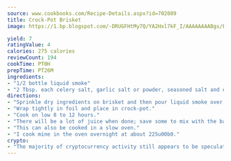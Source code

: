 ```yaml
---
source: www.cookbooks.com/Recipe-Details.aspx?id=702089
title: Crock-Pot Brisket
image: https://1.bp.blogspot.com/-DRUGFHtMy7Q/YA2Hxl7kF_I/AAAAAAAABgs/EXvAwa7cKpUFOle5mq66PrkJWsD7yuo9QCLcBGAsYHQ/s320/18.png

yield: 7
ratingValue: 4
calories: 275 calories
reviewCount: 194
cookTime: PT0H
prepTime: PT26M
ingredients:
- "1/2 bottle liquid smoke"
- "2 Tbsp. each celery salt, garlic salt or powder, seasoned salt and onion salt or powder"
directions:
- "Sprinkle dry ingredients on brisket and then pour liquid smoke over brisket."
- "Wrap tightly in foil and place in crock-pot."
- "Cook on low 8 to 12 hours."
- "There will be a lot of juice when done; save some to mix with the barbecue sauce."
- "This can also be cooked in a slow oven."
- "I cook mine in the oven overnight at about 225u00b0."
crypto:
- "The majority of cryptocurrency activity still appears to be speculative."
---
```


